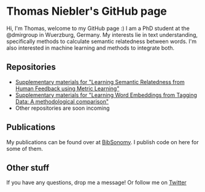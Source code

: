 # Thomas Niebler's GitHub page

Hi, I'm Thomas, welcome to my GitHub page :) I am a PhD student at the @dmirgroup in Wuerzburg, Germany. My interests lie in text understanding, specifically methods to calculate semantic relatedness between words. I'm also interested in machine learning and methods to integrate both.

## Repositories
* [Supplementary materials for "Learning Semantic Relatedness from Human Feedback using Metric Learning"](http://thomasniebler.github.io/semantics-metriclearning)
* [Supplementary materials for "Learning Word Embeddings from Tagging Data: A methodological comparison"](https://thomasniebler.github.io/semantics-tagembeddings)
* Other repositories are soon incoming

## Publications
My publications can be found over at [BibSonomy](https://www.bibsonomy.org/user/thoni/myown). I publish code on here for some of them.

## Other stuff
If you have any questions, drop me a message! Or follow me on [Twitter](https://twitter.com/ThomasNiebler)


